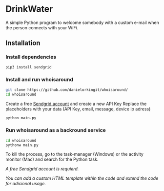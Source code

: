 # DrinkWater
A simple Python program to welcome somebody with a custom e-mail when the person connects with your WiFi.

## Installation
### Install dependencies
```bash
pip3 install sendgrid
```
### Install and run whoisaround
```bash
git clone https://github.com/danielorkingit/whoisaround/
cd whoisaround
```
Create a free [Sendgrid account](https://signup.sendgrid.com/) and create a new API Key
Replace the placeholders with your data
(API Key, email, message, device ip adress)
```bash
python main.py
```
### Run whoisaround as a backround service
```bash
cd whoisaround
pythonw main.py
```
To kill the process, go to the task-manager (Windows) or the activity monitor (Mac) and search for the Python task.


*A free Sendgrid account is requierd.*

*You can add a custom HTML template within the code and extend the code for adicional usage.*
